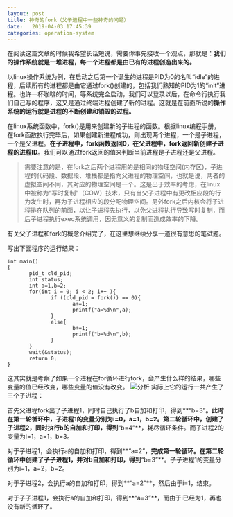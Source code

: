 ```yaml
---
layout: post
title: 神奇的fork（父子进程中一些神奇的问题）
date:   2019-04-03 17:45:39
categories: operation-system
---
```


在阅读这篇文章的时候我希望长话短说，需要你事先接收一个观点，那就是：**我们的操作系统就是一堆进程，每一个进程都是由已有的进程创造出来的。**


以linux操作系统为例，在启动之后第一个诞生的进程是PID为0的名叫“idle”的进程，后续所有的进程都是由它通过fork()创建的，包括我们熟知的PID为1的“init”进程。也许一杯咖啡的时间，等系统完全启动，我们可以登录以后，在命令行执行我们自己写的程序，这又是通过终端进程创建了新的进程。这就是在前面所说的**操作系统的运行就是进程的不断创建和销毁的过程。**


在linux系统函数中，fork()是用来创建新的子进程的函数。根据linux编程手册，在fork函数执行完毕后，如果创建新进程成功，则出现两个进程，一个是子进程，一个是父进程。**在子进程中，fork函数返回0，在父进程中，fork返回新创建子进程的进程ID**。我们可以通过fork返回的值来判断当前进程是子进程还是父进程。


>需要注意的是，在fork之后两个进程用的是相同的物理空间(内存区)，子进程的代码段、数据段、堆栈都是指向父进程的物理空间，也就是说，两者的虚拟空间不同，其对应的物理空间是一个。这是出于效率的考虑，在linux中被称为“写时复制”（COW）技术，只有当父子进程中有更改相应段的行为发生时，再为子进程相应的段分配物理空间。另外fork之后内核会将子进程排在队列的前面，以让子进程先执行，以免父进程执行导致写时复制，而后子进程执行exec系统调用，因无意义的复制而造成效率的下降。


有关父子进程和fork的概念介绍完了，在这里想继续分享一道很有意思的笔试题。


写出下面程序的运行结果：
```
int main()
{
       pid_t cld_pid;
       int status;
       int a=1,b=2;
       for(int i = 0; i < 2; i++ ){
              if ((cld_pid = fork()) == 0){
                     a+=1;
                     printf("a=%d\n",a);
              }
              else{
                     b+=1;
                     printf("b=%d\n",b);
              }
       }
       wait(&status);
       return 0;
}
```
这其实就是考察了如果一个进程在for循环进行fork，会产生什么样的结果，哪些变量的值已经改变，哪些变量的值没有改变。
![分析](https://upload-images.jianshu.io/upload_images/5971286-0f2ac074cd5a70e6.png?imageMogr2/auto-orient/strip%7CimageView2/2/w/1240)
实际上它的运行一共产生了三个子进程：


首先父进程fork出了子进程1，同时自己执行了b自加和打印，得到**“b=3”**。此时在第一轮循环中，子进程1的变量分别为i=0，a=1，b=2。第二轮循环中，创建了子进程2，同时执行b的自加和打印，得到**“b=4”**，耗尽循环条件。而子进程2的变量为i=1，a=1，b=3。


对于子进程1，会执行a的自加和打印，得到**“a=2”**，完成第一轮循环。在第二轮循环中创建了子子进程1，并对b自加和打印，得到**“b=3”**。子子进程1的变量分别为i=1，a=2，b=2。


对于子进程2，会执行a的自加和打印，得到**“a=2”**，然后由于i=1，结束。


对于子子进程1，会执行a的自加和打印，得到**“a=3”**，而由于i已经为1，再也没有新的循环了。